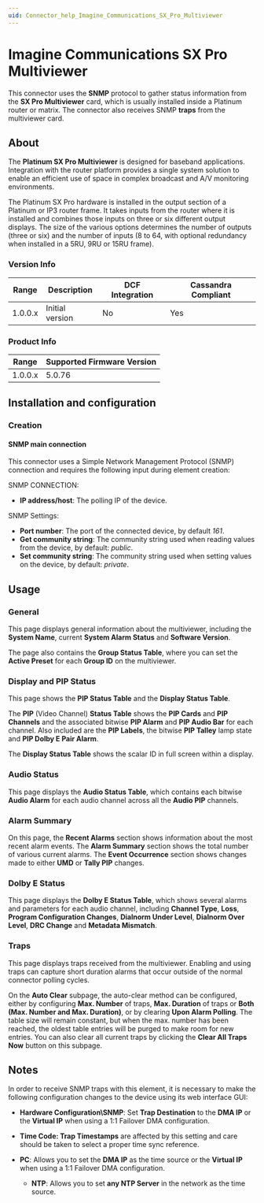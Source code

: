 ```yaml
---
uid: Connector_help_Imagine_Communications_SX_Pro_Multiviewer
---
```


# Imagine Communications SX Pro Multiviewer

This connector uses the **SNMP** protocol to gather status information from the **SX Pro Multiviewer** card, which is usually installed inside a Platinum router or matrix. The connector also receives SNMP **traps** from the multiviewer card.

## About

The **Platinum SX Pro Multiviewer** is designed for baseband applications. Integration with the router platform provides a single system solution to enable an efficient use of space in complex broadcast and A/V monitoring environments.

The Platinum SX Pro hardware is installed in the output section of a Platinum or IP3 router frame. It takes inputs from the router where it is installed and combines those inputs on three or six different output displays. The size of the various options determines the number of outputs (three or six) and the number of inputs (8 to 64, with optional redundancy when installed in a 5RU, 9RU or 15RU frame).

### Version Info

| Range | Description | DCF Integration | Cassandra Compliant |
|------------------|-----------------|---------------------|-------------------------|
| 1.0.0.x          | Initial version | No                  | Yes                     |

### Product Info

| Range | Supported Firmware Version |
|------------------|-----------------------------|
| 1.0.0.x          | 5.0.76                      |

## Installation and configuration

### Creation

#### SNMP main connection

This connector uses a Simple Network Management Protocol (SNMP) connection and requires the following input during element creation:

SNMP CONNECTION:

- **IP address/host**: The polling IP of the device.

SNMP Settings:

- **Port number**: The port of the connected device, by default *161*.
- **Get community string**: The community string used when reading values from the device, by default: *public*.
- **Set community string**: The community string used when setting values on the device, by default: *private*.

## Usage

### General

This page displays general information about the multiviewer, including the **System Name**, current **System Alarm Status** and **Software Version**.

The page also contains the **Group Status Table**, where you can set the **Active Preset** for each **Group ID** on the multiviewer.

### Display and PIP Status

This page shows the **PIP Status Table** and the **Display Status Table**.

The **PIP** (Video Channel) **Status Table** shows the **PIP Cards** and **PIP Channels** and the associated bitwise **PIP Alarm** and **PIP Audio Bar** for each channel. Also included are the **PIP Labels**, the bitwise **PIP Talley** lamp state and **PIP Dolby E Pair Alarm**.

The **Display Status Table** shows the scalar ID in full screen within a display.

### Audio Status

This page displays the **Audio Status Table**, which contains each bitwise **Audio Alarm** for each audio channel across all the **Audio PIP** channels.

### Alarm Summary

On this page, the **Recent Alarms** section shows information about the most recent alarm events. The **Alarm Summary** section shows the total number of various current alarms. The **Event Occurrence** section shows changes made to either **UMD** or **Tally PIP** changes.

### Dolby E Status

This page displays the **Dolby E Status Table**, which shows several alarms and parameters for each audio channel, including **Channel Type**, **Loss**, **Program Configuration Changes**, **Dialnorm Under Level**, **Dialnorm Over Level**, **DRC Change** and **Metadata Mismatch**.

### Traps

This page displays traps received from the multiviewer. Enabling and using traps can capture short duration alarms that occur outside of the normal connector polling cycles.

On the **Auto Clear** subpage, the auto-clear method can be configured, either by configuring **Max. Number** of traps, **Max. Duration** of traps or **Both (Max. Number and Max. Duration)**, or by clearing **Upon Alarm Polling**. The table size will remain constant, but when the max. number has been reached, the oldest table entries will be purged to make room for new entries. You can also clear all current traps by clicking the **Clear All Traps Now** button on this subpage.

## Notes

In order to receive SNMP traps with this element, it is necessary to make the following configuration changes to the device using its web interface GUI:

- **Hardware Configuration\SNMP**: Set **Trap Destination** to the **DMA IP** or the **Virtual IP** when using a 1:1 Failover DMA configuration.

- **Time Code: Trap Timestamps** are affected by this setting and care should be taken to select a proper time sync reference.

- **PC**: Allows you to set the **DMA IP** as the time source or the **Virtual IP** when using a 1:1 Failover DMA configuration.
  - **NTP**: Allows you to set **any NTP Server** in the network as the time source.
